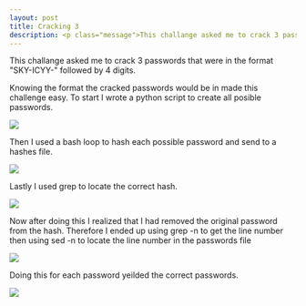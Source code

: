 ```yaml
---
layout: post
title: Cracking 3
description: <p class="message">This challange asked me to crack 3 passwords that were in the format "SKY-ICYY-" followed by 4 digits.</p>
---
```


<p class="message">
  This challange asked me to crack 3 passwords that were in the format "SKY-ICYY-" followed by 4 digits.
</p>

Knowing the format the cracked passwords would be in made this challenge easy. To start I wrote a 
python script to create all posible passwords.

<img src="https://raw.githubusercontent.com/lukej2680/lukej2680.github.io/master/_images/ncl_fall2020/password_cracking/cracking3_python_script.png">

Then I used a bash loop to hash each possible password and send to a hashes file.

<img src="https://raw.githubusercontent.com/lukej2680/lukej2680.github.io/master/_images/ncl_fall2020/password_cracking/cracking3_command1.png">

Lastly I used grep to locate the correct hash.

<img src="https://raw.githubusercontent.com/lukej2680/lukej2680.github.io/master/_images/ncl_fall2020/password_cracking/cracking3_command2.png">

Now after doing this I realized that I had removed the original password from the hash. Therefore
I ended up using grep -n to get the line number then using sed -n to locate the line number in
the passwords file

<img src="https://raw.githubusercontent.com/lukej2680/lukej2680.github.io/master/_images/ncl_fall2020/password_cracking/cracking3_command3.png">

Doing this for each password yeilded the correct passwords.

<img src="https://raw.githubusercontent.com/lukej2680/lukej2680.github.io/master/_images/ncl_fall2020/password_cracking/cracking3_proof.png">
